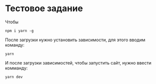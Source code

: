 # Тестовое задание

Чтобы 

```
npm i yarn -g
```

После загрузки нужно установить зависимости, для этого вводим команду:

```
yarn
```

И после загрузки зависимостей, чтобы запустить сайт, нужно ввести комманду:

```
yarn dev
```

